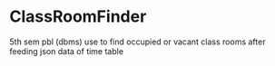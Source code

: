 # ClassRoomFinder
5th sem pbl (dbms) use to find occupied or vacant class rooms after feeding json data of time table
